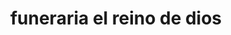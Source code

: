 ---
title: "funeraria el reino de dios"
url: /puerto-la-cruz/funeraria-el-reino-de-dios/
shop: directores de funerarias
---